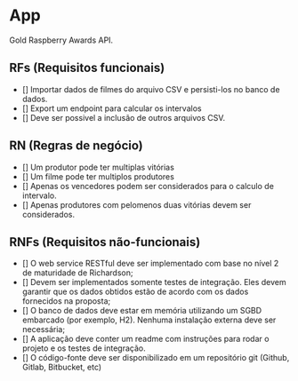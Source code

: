 # App

Gold Raspberry Awards API.

## RFs (Requisitos funcionais)
- [] Importar dados de filmes do arquivo CSV e persisti-los no banco de dados.
- [] Export um endpoint para calcular os intervalos
- [] Deve ser possivel a inclusão de outros arquivos CSV.



## RN (Regras de negócio)
- [] Um produtor pode ter multiplas vitórias
- [] Um filme pode ter multiplos produtores
- [] Apenas os vencedores podem ser considerados para o calculo de intervalo.
- [] Apenas produtores com pelomenos duas vitórias devem ser considerados.

## RNFs (Requisitos não-funcionais)
- [] O web service RESTful deve ser implementado com base no nível 2 de maturidade de Richardson;
- [] Devem ser implementados somente testes de integração. Eles devem garantir que os dados obtidos estão de acordo com os dados fornecidos na proposta;
- [] O banco de dados deve estar em memória utilizando um SGBD embarcado (por exemplo, H2). Nenhuma instalação externa deve ser necessária;
- [] A aplicação deve conter um readme com instruções para rodar o projeto e os testes de integração.
- [] O código-fonte deve ser disponibilizado em um repositório git (Github, Gitlab, Bitbucket, etc)
